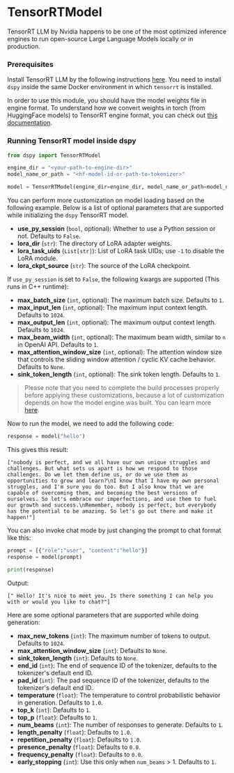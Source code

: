 # TensorRTModel

TensorRT LLM by Nvidia happens to be one of the most optimized inference engines to run open-source Large Language Models locally or in production.

### Prerequisites

Install TensorRT LLM by the following instructions [here](https://nvidia.github.io/TensorRT-LLM/installation/linux.html). You need to install `dspy` inside the same Docker environment in which `tensorrt` is installed.

In order to use this module, you should have the model weights file in engine format. To understand how we convert weights in torch (from HuggingFace models) to TensorRT engine format, you can check out [this documentation](https://github.com/NVIDIA/TensorRT-LLM/tree/main/examples/llama#build-tensorrt-engines).

### Running TensorRT model inside dspy

```python
from dspy import TensorRTModel

engine_dir = "<your-path-to-engine-dir>"
model_name_or_path = "<hf-model-id-or-path-to-tokenizer>"

model = TensorRTModel(engine_dir=engine_dir, model_name_or_path=model_name_or_path)
```

You can perform more customization on model loading based on the following example. Below is a list of optional parameters that are supported while initializing the `dspy` TensorRT model.

- **use_py_session** (`bool`, optional): Whether to use a Python session or not. Defaults to `False`.
- **lora_dir** (`str`): The directory of LoRA adapter weights.
- **lora_task_uids** (`List[str]`): List of LoRA task UIDs; use `-1` to disable the LoRA module.
- **lora_ckpt_source** (`str`): The source of the LoRA checkpoint.

If `use_py_session` is set to `False`, the following kwargs are supported (This runs in C++ runtime):

- **max_batch_size** (`int`, optional): The maximum batch size. Defaults to `1`.
- **max_input_len** (`int`, optional): The maximum input context length. Defaults to `1024`.
- **max_output_len** (`int`, optional): The maximum output context length. Defaults to `1024`.
- **max_beam_width** (`int`, optional): The maximum beam width, similar to `n` in OpenAI API. Defaults to `1`.
- **max_attention_window_size** (`int`, optional): The attention window size that controls the sliding window attention / cyclic KV cache behavior. Defaults to `None`.
- **sink_token_length** (`int`, optional): The sink token length. Defaults to `1`.

> Please note that you need to complete the build processes properly before applying these customizations, because a lot of customization depends on how the model engine was built. You can learn more [here](https://github.com/NVIDIA/TensorRT-LLM/tree/main/examples/llama#build-tensorrt-engines).

Now to run the model, we need to add the following code:

```python
response = model("hello")
```

This gives this result:

```
["nobody is perfect, and we all have our own unique struggles and challenges. But what sets us apart is how we respond to those challenges. Do we let them define us, or do we use them as opportunities to grow and learn?\nI know that I have my own personal struggles, and I'm sure you do too. But I also know that we are capable of overcoming them, and becoming the best versions of ourselves. So let's embrace our imperfections, and use them to fuel our growth and success.\nRemember, nobody is perfect, but everybody has the potential to be amazing. So let's go out there and make it happen!"]
```

You can also invoke chat mode by just changing the prompt to chat format like this:

```python
prompt = [{"role":"user", "content":"hello"}]
response = model(prompt)

print(response)
```

Output:

```
[" Hello! It's nice to meet you. Is there something I can help you with or would you like to chat?"]
```

Here are some optional parameters that are supported while doing generation:

- **max_new_tokens** (`int`): The maximum number of tokens to output. Defaults to `1024`.
- **max_attention_window_size** (`int`): Defaults to `None`.
- **sink_token_length** (`int`): Defaults to `None`.
- **end_id** (`int`): The end of sequence ID of the tokenizer, defaults to the tokenizer's default end ID.
- **pad_id** (`int`): The pad sequence ID of the tokenizer, defaults to the tokenizer's default end ID.
- **temperature** (`float`): The temperature to control probabilistic behavior in generation. Defaults to `1.0`.
- **top_k** (`int`): Defaults to `1`.
- **top_p** (`float`): Defaults to `1`.
- **num_beams** (`int`): The number of responses to generate. Defaults to `1`.
- **length_penalty** (`float`): Defaults to `1.0`.
- **repetition_penalty** (`float`): Defaults to `1.0`.
- **presence_penalty** (`float`): Defaults to `0.0`.
- **frequency_penalty** (`float`): Defaults to `0.0`.
- **early_stopping** (`int`): Use this only when `num_beams` > 1. Defaults to `1`.
